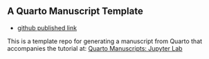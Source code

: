## A Quarto Manuscript Template

- [github published link](https://nils-holmberg.github.io/manuscript-template-jupyter/)

This is a template repo for generating a manuscript from Quarto that accompanies the tutorial at: [Quarto Manuscripts: Jupyter Lab](https://quarto.org/docs/manuscripts/authoring/jupyterlab.html)


